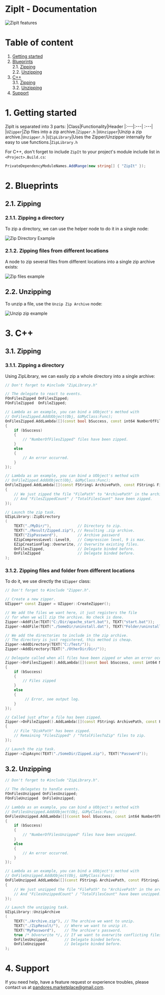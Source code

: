 # ZipIt - Documentation
![ZipIt features](https://github.com/Pandoa/ZipIt/blob/master/Images/Features.PNG?raw=true)
# Table of content
1. [Getting started](#1-getting-started)</br>
2. [Blueprints](#2-blueprints)</br>
    2.1. [Zipping](#21-zipping)</br>
    2.2. [Unzipping](#22-unzipping)</br>
3. [C++](#3-c)</br>
    3.1. [Zipping](#31-zipping)</br>
    3.2. [Unzipping](#32-unzipping)</br>
4. [Support](#4-support)</br>
# 1. Getting started
ZipIt is separated into 3 parts:
|Class|Functionality|Header
|:---|:---| :---|
|`UZipper`|Zip files into a zip archive.|`Zipper.h`
|`UUnzipper`|Unzip a zip archive.|`Unzipper.h`
|`UZipLibrary`|Uses the Zipper/Unzipper internally for easy to use functions.|`ZipLibrary.h`

For C++, don't forget to include `ZipIt` to your project's module include list in `<Project>.Build.cs`:
```cs
PrivateDependencyModuleNames.AddRange(new string[] { "ZipIt" });
```

# 2. Blueprints
## 2.1. Zipping
### 2.1.1. Zipping a directory
To zip a directory, we can use the helper node to do it in a single node:

![Zip Directory Example](https://github.com/Pandoa/ZipIt/blob/master/Images/BpZipDirectory.png?raw=true)
### 2.1.2. Zipping files from different locations
A node to zip several files from different locations into a single zip archive exists:

![Zip files example](https://github.com/Pandoa/ZipIt/blob/master/Images/BpZipFiles.png?raw=true)
## 2.2. Unzipping
To unzip a file, use the `Unzip Zip Archive` node:

![Unzip zip example](https://github.com/Pandoa/ZipIt/blob/master/Images/BpUnzip.png?raw=true)
# 3. C++
## 3.1. Zipping
### 3.1.1. Zipping a directory
Using ZipLibrary, we can easily zip a whole directory into a single archive:
```cpp
// Don't forget to #include "ZipLibrary.h"

// The delegate to react to events.
FOnFilesZipped OnFilesZipped;
FOnFileZipped  OnFileZipped;

// Lambda as an example, you can bind a UObject's method with 
// OnFilesZipped.AddUObject(Obj, &UMyClass:Func);
OnFilesZipped.AddLambda([](const bool bSuccess, const int64 NumberOfFilesZipped) -> void
{
    if (bSuccess)
    {
        // "NumberOfFilesZipped" files have been zipped.
    }
    else
    {
        // An error occurred. 
    }
});

// Lambda as an example, you can bind a UObject's method with 
// OnFileZipped.AddUObject(Obj, &UMyClass:Func);
OnFileZipped.AddLambda([](const FString& ArchivePath, const FString& FilePath, const int64 FilesZippedCount, const int64 TotalFilesCount) -> void
{
    // We just zipped the file "FilePath" to "ArchivePath" in the archive.
    // And "FilesZippedCount" / "TotalFilesCount" have been zipped.
});

// Launch the zip task.
UZipLibrary::ZipDirectory
(
    TEXT("./MyDir/"),            // Directory to zip.
    TEXT("./Result/Zipped.zip"), // Resulting .zip archive.
    TEXT("ZipPassword"),         // Archive password
    EZipCompressLevel::Level9,   // Compression level, 9 is max.
    EZipCreationFlag::Overwrite, // Overwrite existing files.
    OnFilesZipped,               // Delegate binded before.
    OnFileZipped                 // Delegate binded before.
);
```
### 3.1.2. Zipping files and folder from different locations
To do it, we use directly the `UZipper` class:
```cpp
// Don't forget to #include "Zipper.h".

// Create a new zipper.
UZipper* const Zipper = UZipper::CreateZipper();

// We add the files we want here, it just registers the file
// for when we will zip the archive. No check is done.
Zipper->AddFile(TEXT("C:/Dir/apache_start.bat"), TEXT("start.bat"));
Zipper->AddFile(TEXT("./SomeDir/uninstall.dat"), TEXT("Folder/uninstall.dat"));

// We add the directories to include in the zip archive.
// The directory is just registered, this method is cheap.
Zipper->AddDirectory(TEXT("C:/Test/"));
Zipper->AddDirectory(TEXT("./OtherDir/Dir/"));

// Delegate called when all files have been zipped or when an error occured.
Zipper->OnFilesZipped().AddLambda([](const bool bSuccess, const int64 NumberOfFilesZipped) -> void 
{
    if (bSuccess)
    {
        // Files zipped
    }
    else
    {
         // Error, see output log.
    }
});

// Called just after a file has been zipped.
Zipper->OnFileZipped().AddLambda([](const FString& ArchivePath, const FString& DiskPath, const int64 FilesZipped, const int64 TotalFilesToZip) -> void 
{
    // File "DiskPath" has been zipped.
    // Remaining "FilesZipped" / "TotalFilesToZip" files to zip.
});

// Launch the zip task.
Zipper->ZipAsync(TEXT("./SomeDir/Zipped.zip"), TEXT("Password"));
```
## 3.2. Unzipping
```cpp
// Don't forget to #include "ZipLibrary.h".

// The delegates to handle events.
FOnFilesUnzipped OnFilesUnzipped;
FOnFileUnzipped  OnFileUnzipped;

// Lambda as an example, you can bind a UObject's method with 
// OnFilesUnzipped.AddUObject(Obj, &UMyClass:Func);
OnFilesUnzipped.AddLambda([](const bool bSuccess, const int64 NumberOfFilesUnzipped) -> void
{
	if (bSuccess)
	{
		// "NumberOfFilesUnzipped" files have been unzipped.
	}
	else
	{
		// An error occurred. 
	}
});

// Lambda as an example, you can bind a UObject's method with 
// OnFileUnzipped.AddUObject(Obj, &UMyClass:Func);
OnFileUnzipped.AddLambda([](const FString& ArchivePath, const FString& FilePath, const int64 FilesUnzippedCount, const int64 TotalFilesCount) -> void
{
	// We just unzipped the file "FilePath" to "ArchivePath" in the archive.
	// And "FilesUnzippedCount" / "TotalFilesCount" have been unzipped.
});

// Launch the unzipping task.
UZipLibrary::UnzipArchive
(
	TEXT("./Archive.zip"), // The archive we want to unzip.
	TEXT("./ZipResult/"),  // Where we want to unzip it.
	TEXT("MyPassword"),    // The archive's password.
	true /* bOverwrite */, // If we want to overwrite conflicting files.
	OnFilesUnzipped,       // Delegate binded before.
	OnFileUnzipped         // Delegate binded before.
);
```
# 4. Support
If you need help, have a feature request or experience troubles, please contact us at [pandores.marketplace@gmail.com](mailto:pandores.marketplace+ZipIt@gmail.com?subject=ZipIt%20-%20).

